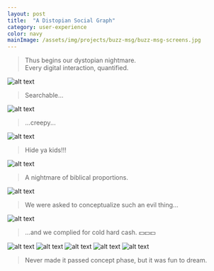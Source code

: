 ```yaml
---
layout: post
title:  "A Distopian Social Graph"
category: user-experience
color: navy
mainImage: /assets/img/projects/buzz-msg/buzz-msg-screens.jpg
---
```


>Thus begins our dystopian nightmare.  
Every digital interaction, quantified.

![alt text](/assets/img/projects/querator/querator-ux-05.jpg)

>Searchable...

![alt text](/assets/img/projects/querator/querator-ux-06.jpg)

>...creepy...

![alt text](/assets/img/projects/querator/querator-ux-07.jpg)

>Hide ya kids!!!

![alt text](/assets/img/projects/querator/querator-ux-08.jpg)

>A nightmare of biblical proportions.

![alt text](/assets/img/projects/querator/querator-ux-09.jpg)

>We were asked to conceptualize such an evil thing...

![alt text](/assets/img/projects/querator/querator-slides-10.jpg)

>...and we complied for cold hard cash. 💵💵💵

![alt text](/assets/img/projects/querator/querator-slides-11.jpg)
![alt text](/assets/img/projects/querator/querator-slides-14.jpg)
![alt text](/assets/img/projects/querator/querator-slides-16.jpg)
![alt text](/assets/img/projects/querator/querator-slides-18.jpg)
![alt text](/assets/img/projects/querator/querator-slides-21.jpg)

>Never made it passed concept phase, but it was fun to dream.
